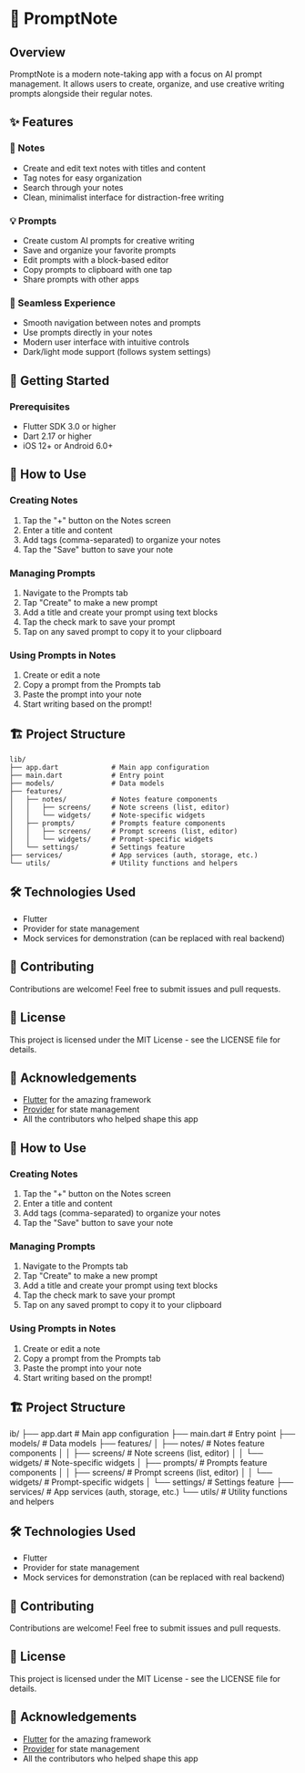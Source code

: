 # 📝 PromptNote

## Overview
PromptNote is a modern note-taking app with a focus on AI prompt management. It allows users to create, organize, and use creative writing prompts alongside their regular notes.

## ✨ Features

### 📓 Notes
- Create and edit text notes with titles and content
- Tag notes for easy organization
- Search through your notes
- Clean, minimalist interface for distraction-free writing

### 💡 Prompts
- Create custom AI prompts for creative writing
- Save and organize your favorite prompts
- Edit prompts with a block-based editor
- Copy prompts to clipboard with one tap
- Share prompts with other apps

### 🔄 Seamless Experience
- Smooth navigation between notes and prompts
- Use prompts directly in your notes
- Modern user interface with intuitive controls
- Dark/light mode support (follows system settings)

## 🚀 Getting Started

### Prerequisites
- Flutter SDK 3.0 or higher
- Dart 2.17 or higher
- iOS 12+ or Android 6.0+

## 📱 How to Use

### Creating Notes
1. Tap the "+" button on the Notes screen
2. Enter a title and content
3. Add tags (comma-separated) to organize your notes
4. Tap the "Save" button to save your note

### Managing Prompts
1. Navigate to the Prompts tab
2. Tap "Create" to make a new prompt
3. Add a title and create your prompt using text blocks
4. Tap the check mark to save your prompt
5. Tap on any saved prompt to copy it to your clipboard

### Using Prompts in Notes
1. Create or edit a note
2. Copy a prompt from the Prompts tab
3. Paste the prompt into your note
4. Start writing based on the prompt!

## 🏗️ Project Structure

```
lib/
├── app.dart             # Main app configuration
├── main.dart            # Entry point
├── models/              # Data models
├── features/
│   ├── notes/           # Notes feature components
│   │   ├── screens/     # Note screens (list, editor)
│   │   └── widgets/     # Note-specific widgets
│   ├── prompts/         # Prompts feature components
│   │   ├── screens/     # Prompt screens (list, editor)
│   │   └── widgets/     # Prompt-specific widgets
│   └── settings/        # Settings feature
├── services/            # App services (auth, storage, etc.)
└── utils/               # Utility functions and helpers
```

## 🛠️ Technologies Used
- Flutter
- Provider for state management
- Mock services for demonstration (can be replaced with real backend)

## 🤝 Contributing
Contributions are welcome! Feel free to submit issues and pull requests.

## 📄 License
This project is licensed under the MIT License - see the LICENSE file for details.

## 🙏 Acknowledgements
- [Flutter](https://flutter.dev/) for the amazing framework
- [Provider](https://pub.dev/packages/provider) for state management
- All the contributors who helped shape this app


## 📱 How to Use

### Creating Notes
1. Tap the "+" button on the Notes screen
2. Enter a title and content
3. Add tags (comma-separated) to organize your notes
4. Tap the "Save" button to save your note

### Managing Prompts
1. Navigate to the Prompts tab
2. Tap "Create" to make a new prompt
3. Add a title and create your prompt using text blocks
4. Tap the check mark to save your prompt
5. Tap on any saved prompt to copy it to your clipboard

### Using Prompts in Notes
1. Create or edit a note
2. Copy a prompt from the Prompts tab
3. Paste the prompt into your note
4. Start writing based on the prompt!

## 🏗️ Project Structure
ib/
├── app.dart # Main app configuration
├── main.dart # Entry point
├── models/ # Data models
├── features/
│ ├── notes/ # Notes feature components
│ │ ├── screens/ # Note screens (list, editor)
│ │ └── widgets/ # Note-specific widgets
│ ├── prompts/ # Prompts feature components
│ │ ├── screens/ # Prompt screens (list, editor)
│ │ └── widgets/ # Prompt-specific widgets
│ └── settings/ # Settings feature
├── services/ # App services (auth, storage, etc.)
└── utils/ # Utility functions and helpers


## 🛠️ Technologies Used
- Flutter
- Provider for state management
- Mock services for demonstration (can be replaced with real backend)

## 🤝 Contributing
Contributions are welcome! Feel free to submit issues and pull requests.

## 📄 License
This project is licensed under the MIT License - see the LICENSE file for details.

## 🙏 Acknowledgements
- [Flutter](https://flutter.dev/) for the amazing framework
- [Provider](https://pub.dev/packages/provider) for state management
- All the contributors who helped shape this app